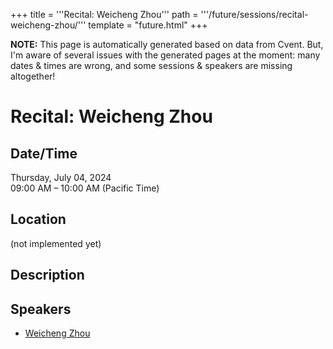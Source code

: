 +++
title = '''Recital: Weicheng Zhou'''
path = '''/future/sessions/recital-weicheng-zhou/'''
template = "future.html"
+++

<p class="todo">
<strong>NOTE:</strong> This page is automatically generated based on data from Cvent.
But, I'm aware of several issues with the generated pages at the moment:
many dates & times are wrong, and some sessions & speakers are missing altogether!
</p>

<h1>Recital: Weicheng Zhou</h1>
<h2>Date/Time</h2>
<p>Thursday, July 04, 2024<br>
09:00 AM – 10:00 AM (Pacific Time)</p>
<h2>Location</h2>
(not implemented yet)
<h2>Description</h2>

<h2>Speakers</h2>
<ul><li><a href="/future/performers/weicheng-zhou/">Weicheng Zhou</a></li>


